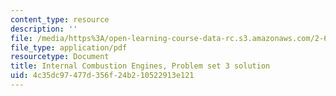 ```yaml
---
content_type: resource
description: ''
file: /media/https%3A/open-learning-course-data-rc.s3.amazonaws.com/2-61-internal-combustion-engines-spring-2017/4c35dc97477d356f24b210522913e121_MIT2_61S17_ps3_soln.pdf
file_type: application/pdf
resourcetype: Document
title: Internal Combustion Engines, Problem set 3 solution
uid: 4c35dc97-477d-356f-24b2-10522913e121
---
```

